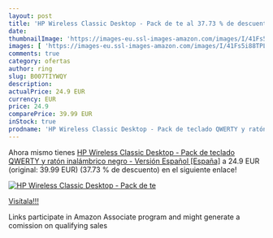 ```yaml
---
layout: post
title: 'HP Wireless Classic Desktop - Pack de te al 37.73 % de descuento'
date: 
thumbnailImage: 'https://images-eu.ssl-images-amazon.com/images/I/41Fs5i88TPL._SL200_.jpg'
images: [ 'https://images-eu.ssl-images-amazon.com/images/I/41Fs5i88TPL._SL200_.jpg' ]
comments: true
category: ofertas
author: ring
slug: B007TIYWQY
description:
actualPrice: 24.9 EUR
currency: EUR
price: 24.9
comparePrice: 39.99 EUR
inStock: true
prodname: 'HP Wireless Classic Desktop - Pack de teclado QWERTY y ratón inalámbrico  negro - Versión Español [España]'
---
```


Ahora mismo tienes [HP Wireless Classic Desktop - Pack de teclado QWERTY y ratón inalámbrico  negro - Versión Español [España]](https://www.amazon.es/dp/B007TIYWQY/?tag=tolees-21) a 24.9 EUR (original: 39.99 EUR) (37.73 %  de descuento) en el siguiente enlace!

[![HP Wireless Classic Desktop - Pack de te](https://images-eu.ssl-images-amazon.com/images/I/41Fs5i88TPL._SL200_.jpg)](https://www.amazon.es/dp/B007TIYWQY/?tag=tolees-21)

[Visítala!!!](https://www.amazon.es/dp/B007TIYWQY/?tag=tolees-21)

Links participate in Amazon Associate program and might generate a comission on qualifying sales
